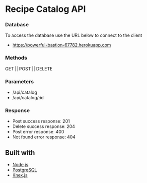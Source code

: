 # Recipe Catalog API

### Database
To access the database use the URL below to connect to the client
 - https://powerful-bastion-67782.herokuapp.com

### Methods
  GET || POST || DELETE

### Parameters
 - /api/catalog
 - /api/catalog/:id

### Response
 - Post success response: 201
 - Delete success response: 204
 - Post error response: 400
 - Not found error response: 404

## Built with
 - [Node.js](https://nodejs.org/en/)
 - [PostgreSQL](https://www.postgresql.org/)
 - [Knex.js](http://knexjs.org/)